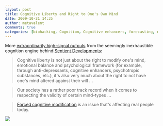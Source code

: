 ```yaml
---
layout: post
title: Cognitive Liberty and Right to One's Own Mind
date: 2009-10-21 14:35
author: metavalent
comments: true
categories: [biohacking, Cognition, Cognitive enhancers, forecasting, metavalent, posthuman, Psychology, society]
---
```

More <a href="http://ieet.org/index.php/IEET/more/dvorsky20091020/">extraordinarily high-signal outputs</a> from the seemingly inexhaustible cognition engine behind <a href="http://www.sentientdevelopments.com/">Sentient Developments</a>:<blockquote>Cognitive liberty is not just about the right to modify one's mind, emotional balance and psychological framework (for example, through anti-depressants, cognitive enhancers, psychotropic substances, etc.), it's also very much about the right to not have one's mind altered against their will ... </blockquote><blockquote>Our society has a rather poor track record when it comes to respecting the validity of certain mind-types ...</blockquote><blockquote> <a href="http://ieet.org/index.php/IEET/more/dvorsky20091020/" target="_blank">Forced cognitive modification</a> is an issue that's affecting real people today.</blockquote><a href="http://flickr.com/photos/16230215@N08/3314257863" title="Bodhisattva"><img src="http://farm4.static.flickr.com/3480/3314257863_69a7a5d393.jpg" /></a>
